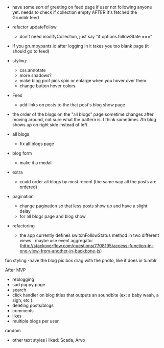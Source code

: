 

  - have some sort of greeting on feed page if user not following anyone yet. needs to check if collection empty AFTER it's fetched the Grumblr.feed

  - refactor updateFollow
    - don't need  modifyCollection, just say "if options.followState ==="

  - if you grumpypants.io after logging in it takes you too blank page (it should go to feed)

  - styling:
    - css.annotate
    - more shadows?
    - make blog prof pics spin or enlarge when you hover over them
    - change button hover colors

  - Feed
    - add links on posts to the that post's blog show page

  - the order of the blogs on the "all blogs" page sometime changes after moving around, not sure what the pattern is. I think sometimes 7th blog shows up on right side instead of left

  - all blogs
    - fix all blogs page

  - blog form
    - make it a modal

  - extra
    - could order all blogs by most recent (the same way all the posts are ordered)

  - pagination
    - change pagination so that less posts show up and have a slight delay
    - for all blogs page and blog show

  - refactoring
    - the app currently defines switchFollowStatus method in two different views . maybe use event aggregator (http://stackoverflow.com/questions/7708195/access-function-in-one-view-from-another-in-backbone-js)


fun styling
  -have the blog pic box drag with the photo, like it does in tumblr

After MVP
  - reblogging
  - sad puppy page
  - search
  - click handler on blog titles that outputs an soundbite (ex: a baby waah, a sigh, etc ).
  - deleting posts/blogs
  - comments
  - likes
  - multiple blogs per user

random
  - other text styles i liked: Scada, Arvo
